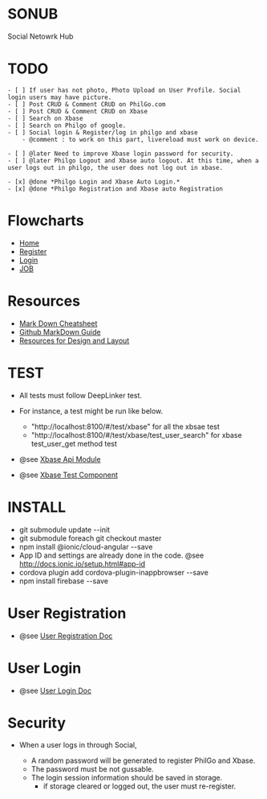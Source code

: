 
# SONUB


Social Netowrk Hub

# TODO

    - [ ] If user has not photo, Photo Upload on User Profile. Social login users may have picture.
    - [ ] Post CRUD & Comment CRUD on PhilGo.com
    - [ ] Post CRUD & Comment CRUD on Xbase
    - [ ] Search on Xbase
    - [ ] Search on Philgo of google.
    - [ ] Social login & Register/log in philgo and xbase 
        - @comment : to work on this part, livereload must work on device.

    - [ ] @later Need to improve Xbase login password for security.
    - [ ] @later Philgo Logout and Xbase auto logout. At this time, when a user logs out in philgo, the user does not log out in xbase.

    - [x] @done *Philgo Login and Xbase Auto Login.*
    - [x] @done *Philgo Registration and Xbase auto Registration

# Flowcharts


* [Home](https://docs.google.com/drawings/d/1vq_-wilfcf8XVJ-xC7CZagOiZ09LrjUEXcPJsrRltQ4/edit)
* [Register](https://docs.google.com/drawings/d/1Bw22pNiOE5jLUcLCUPVnxVidpg_mE_GCm2zPfCwQJdk/edit)
* [Login](https://docs.google.com/drawings/d/1KIF1dG8AqVWj5qQ6Y5PS3SeMZRJ50JAK5d1hdje4flc/edit)
* [JOB](https://docs.google.com/drawings/d/1oTbPXtTxVlZIzGnPcPzTIYC1d6bcL5vvxMCUpf8pxIs/edit)


# Resources

* [Mark Down  Cheatsheet](https://github.com/adam-p/markdown-here/wiki/Markdown-Cheatsheet)
* [Github MarkDown Guide](https://guides.github.com/features/mastering-markdown/)
* [Resources for Design and Layout](https://drive.google.com/drive/u/0/folders/0B4u3qiWTgOC-UVA1ZkFkYjlQNk0)




# TEST

* All tests must follow DeepLinker test.
* For instance, a test might be run like below.

    * "http://localhost:8100/#/test/xbase" for all the xbsae test
    * "http://localhost:8100/#/test/xbase/test_user_search" for xbase test_user_get method test

* @see [Xbase Api Module](https://github.com/thruthesky/xbase-api/blob/master/xbase-api-module.ts)
* @see [Xbase Test Component](https://github.com/thruthesky/xbase-api/blob/master/xbase-test.ts)




# INSTALL

* git submodule update --init
* git submodule foreach git checkout master
* npm install @ionic/cloud-angular --save
* App ID and settings are already done in the code. @see http://docs.ionic.io/setup.html#app-id
* cordova plugin add cordova-plugin-inappbrowser --save
* npm install firebase --save



# User Registration

* @see [User Registration Doc](https://github.com/thruthesky/sonub/tree/master/src/pages/register)

# User Login

* @see [User Login Doc](https://github.com/thruthesky/sonub/tree/master/src/pages/login)




# Security

* When a user logs in through Social,

    * A random password will be generated to register PhilGo and Xbase.
    * The password must be not gussable.
    * The login session information should be saved in storage.
        * if storage cleared or logged out, the user must re-register.